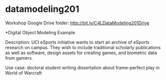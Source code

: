 # datamodeling201
Workshop Google Drive folder: http://bit.ly/C4LDataModeling201Drive

*Digital Object Modeling Example

Description: UCI eSports initiative wants to start an archive of eSports research on campus. They wish to include traditional scholarly publications as well as software, design assets for creating games, and biometric data from gamers. 

Use case: doctoral student writing dissertation about frame-perfect play in World of Warcraft
